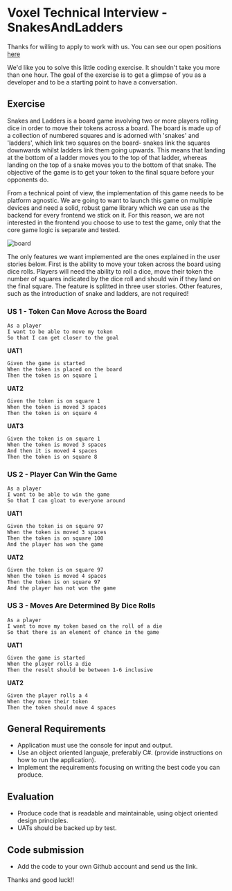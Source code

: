 # Voxel Technical Interview - SnakesAndLadders

Thanks for willing to apply to work with us. You can see our open positions [here](https://www.voxelgroup.net/people/en/home-eng/#page6)

We'd like you to solve this little coding exercise. It shouldn't take you more than one hour. The goal of the exercise is to get a glimpse of you as a developer and to be a starting point to have a conversation. 

## Exercise

Snakes and Ladders is a board game involving two or more players rolling dice in order to move their tokens across a board. The board is made up of a collection of numbered squares and is adorned with 'snakes' and 'ladders', which link two squares on the board- snakes link the squares downwards whilst ladders link them going upwards. This means that landing at the bottom of a ladder moves you to the top of that ladder, whereas landing on the top of a snake moves you to the bottom of that snake. The objective of the game is to get your token to the final square before your opponents do.

From a technical point of view, the implementation of this game needs to be platform agnostic. We are going to want to launch this game on multiple devices and need a solid, robust game library which we can use as the backend for every frontend we stick on it. For this reason, we are not interested in the frontend you choose to use to test the game, only that the core game logic is separate and tested. 

![board](/img/snakesandladdersboard.jpg)

The only features we want implemented are the ones explained in the user stories below. First is the ability to move your token across the board using dice rolls. Players will need the ability to roll a dice, move their token the number of squares indicated by the dice roll and should win if they land on the final square. The feature is splitted in three user stories. Other features, such as the introduction of snake and ladders, are not required!

### US 1 - Token Can Move Across the Board
    As a player
    I want to be able to move my token
    So that I can get closer to the goal

**UAT1**

    Given the game is started
    When the token is placed on the board
    Then the token is on square 1
    
**UAT2**

    Given the token is on square 1
    When the token is moved 3 spaces
    Then the token is on square 4
    
**UAT3**

    Given the token is on square 1
    When the token is moved 3 spaces
    And then it is moved 4 spaces
    Then the token is on square 8
    
### US 2 - Player Can Win the Game
    As a player
    I want to be able to win the game
    So that I can gloat to everyone around
    
**UAT1**

    Given the token is on square 97
    When the token is moved 3 spaces
    Then the token is on square 100
    And the player has won the game
    
**UAT2**

    Given the token is on square 97
    When the token is moved 4 spaces
    Then the token is on square 97
    And the player has not won the game
    
### US 3 - Moves Are Determined By Dice Rolls

    As a player
    I want to move my token based on the roll of a die
    So that there is an element of chance in the game

**UAT1**

    Given the game is started
    When the player rolls a die
    Then the result should be between 1-6 inclusive
    
**UAT2**

    Given the player rolls a 4
    When they move their token
    Then the token should move 4 spaces
    
## General Requirements

- Application must use the console for input and output.
- Use an object oriented languaje, preferably C#. (provide instructions on how to run the application).
- Implement the requirements focusing on writing the best code you can produce.

## Evaluation
- Produce code that is readable and maintainable, using object oriented design principles.
- UATs should be backed up by test.

## Code submission

- Add the code to your own Github account and send us the link.

Thanks and good luck!!

